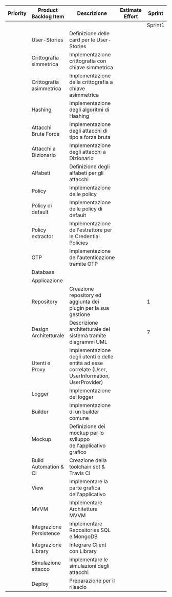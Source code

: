 | Priority | Product Backlog Item     | Descrizione                                                                                         | Estimate Effort | Sprint  |         |         |         |         |         |         |         |
|----------|--------------------------|-----------------------------------------------------------------------------------------------------|:---------------:|---------|---------|---------|---------|---------|---------|---------|---------|
|          |                          |                                                                                                     |                 | Sprint1 | Sprint2 | Sprint3 | Sprint4 | Sprint5 | Sprint6 | Sprint7 | Sprint8 |
|          | User-Stories             | Definizione delle card per le User-Stories                                                          |                 |         |         |         |         |         |         |         |         |
|          | Crittografia simmetrica  | Implementazione crittografia con chiave simmetrica                                                  |                 |         |         |         |         |         |         |         |         |
|          | Crittografia asimmetrica | Implementazione della crittografia a chiave asimmetrica                                             |                 |         |         |         |         |         |         |         |         |
|          | Hashing                  | Implementazione degli algoritmi di Hashing                                                          |                 |         |         |         |         |         |         |         |         |
|          | Attacchi Brute Force     | Implementazione degli attacchi di tipo a forza bruta                                                |                 |         |       4 |         |         |       3 |       1 |         |         |
|          | Attacchi a Dizionario    | Implementazione degli attacchi a Dizionario                                                         |                 |         |         |       2 |         |       3 |       1 |         |         |
|          | Alfabeti                 | Definizione degli alfabeti per gli attacchi                                                         |                 |         |       1 |         |         |         |       6 |         |         |
|          | Policy                   | Implementazione delle policy                                                                        |                 |         |         |         |         |         |         |         |         |
|          | Policy di default        | Implementazione delle policy di default                                                             |                 |         |         |         |         |         |         |         |         |
|          | Policy extractor         | Implementazione dell'estrattore per le Credential Policies                                          |                 |         |         |         |         |         |         |         |         |
|          | OTP                      | Implementazione dell'autenticazione tramite OTP                                                     |                 |         |         |         |         |         |         |         |         |
|          | Database                 |                                                                                                     |                 |         |         |         |         |         |         |         |         |
|          | Applicazione             |                                                                                                     |                 |         |         |         |         |         |         |         |         |
|          | Repository               | Creazione repository ed aggiunta dei plugin per la sua gestione                                     |                 |       1 |         |         |         |         |         |         |         |
|          | Design Architetturale    | Descrizione architetturale del sistema tramite diagrammi UML                                        |                 |       7 |         |         |         |         |         |         |         |
|          | Utenti e Proxy           | Implementazione degli utenti e delle entità ad esse correlate (User, UserInformation, UserProvider) |                 |         |       3 |         |       2 |         |         |         |         |
|          | Logger                   | Implementazione del logger                                                                          |                 |         |       2 |         |       2 |         |         |         |         |
|          | Builder                  | Implementazione di un builder comune                                                                |                 |         |         |         |       4 |         |         |         |         |
|          | Mockup                   | Definizione dei mockup per lo sviluppo dell'applicativo grafico                                     |                 |         |         |         |         |         |         |         |         |
|          | Build Automation & CI    | Creazione della toolchain sbt & Travis CI                                                           |                 |         |         |         |         |         |         |         |         |
|          | View                     | Implementare la parte grafica dell'applicativo                                                      |                 |         |         |         |         |         |         |         |         |
|          | MVVM                     | Implementare Architettura MVVM                                                                      |                 |         |         |         |         |         |         |         |         |
|          | Integrazione Persistence | Implementare Repositories SQL e MongoDB                                                             |                 |         |         |         |         |         |         |         |         |
|          | Integrazione Library     | Integrare Client con Library                                                                        |                 |         |         |         |         |         |         |         |         |
|          | Simulazione attacco      | Implementare le simulazioni degli attacchi                                                          |                 |         |         |         |         |         |         |       3 |         |
|          | Deploy                   | Preparazione per il rilascio                                                                        |                 |         |         |         |         |         |         |         |       4 | 